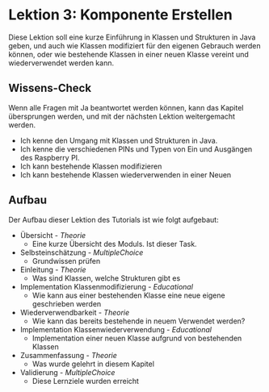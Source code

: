 # Lektion 3: Komponente Erstellen

Diese Lektion soll eine kurze Einführung in Klassen und Strukturen in Java geben, und
auch wie Klassen modifiziert für den eigenen Gebrauch werden können, oder wie bestehende
Klassen in einer neuen Klasse vereint und wiederverwendet werden kann.

## Wissens-Check
Wenn alle Fragen mit Ja beantwortet werden können, kann das Kapitel übersprungen werden, und mit der nächsten
Lektion weitergemacht werden.

- Ich kenne den Umgang mit Klassen und Strukturen in Java.
- Ich kenne die verschiedenen PINs und Typen von Ein und Ausgängen des Raspberry PI.
- Ich kann bestehende Klassen modifizieren
- Ich kann bestehende Klassen wiederverwenden in einer Neuen

## Aufbau
Der Aufbau dieser Lektion des Tutorials ist wie folgt aufgebaut:

- Übersicht - *Theorie*
  - Eine kurze Übersicht des Moduls. Ist dieser Task.
- Selbsteinschätzung - *MultipleChoice*
  - Grundwissen prüfen
- Einleitung - *Theorie*
  - Was sind Klassen, welche Strukturen gibt es
- Implementation Klassenmodifizierung - *Educational*
  - Wie kann aus einer bestehenden Klasse eine neue eigene geschrieben werden
- Wiederverwendbarkeit - *Theorie*
  - Wie kann das bereits bestehende in neuem Verwendet werden?
- Implementation Klassenwiederverwendung - *Educational*
  - Implementation einer neuen Klasse aufgrund von bestehenden Klassen
- Zusammenfassung - *Theorie*
  - Was wurde gelehrt in diesem Kapitel
- Validierung - *MultipleChoice*
  - Diese Lernziele wurden erreicht